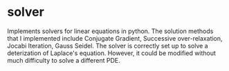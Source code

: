 # solver
Implements solvers for linear equations in python.
The solution methods that I implemented include Conjugate Gradient,
Successive over-relaxation, Jocabi Iteration, Gauss Seidel.
The solver is correctly set up to solve a deterization of Laplace's equation.
However, it could be modified without much difficulty to solve
a different PDE.
